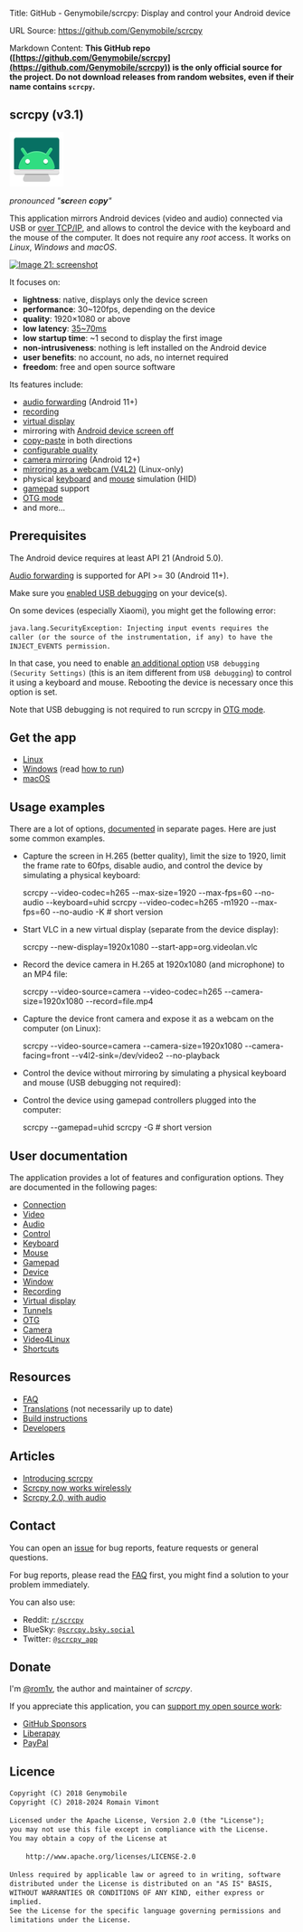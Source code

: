 Title: GitHub - Genymobile/scrcpy: Display and control your Android device

URL Source: https://github.com/Genymobile/scrcpy

Markdown Content:
**This GitHub repo ([https://github.com/Genymobile/scrcpy](https://github.com/Genymobile/scrcpy)) is the only official source for the project. Do not download releases from random websites, even if their name contains `scrcpy`.**

scrcpy (v3.1)
-------------

[](https://github.com/Genymobile/scrcpy#scrcpy-v31)

[![Image 20: scrcpy](https://github.com/Genymobile/scrcpy/raw/master/app/data/icon.svg)](https://github.com/Genymobile/scrcpy/blob/master/app/data/icon.svg)

_pronounced "**scr**een **c**o**py**"_

This application mirrors Android devices (video and audio) connected via USB or [over TCP/IP](https://github.com/Genymobile/scrcpy/blob/master/doc/connection.md#tcpip-wireless), and allows to control the device with the keyboard and the mouse of the computer. It does not require any _root_ access. It works on _Linux_, _Windows_ and _macOS_.

[![Image 21: screenshot](https://github.com/Genymobile/scrcpy/raw/master/assets/screenshot-debian-600.jpg)](https://github.com/Genymobile/scrcpy/blob/master/assets/screenshot-debian-600.jpg)

It focuses on:

*   **lightness**: native, displays only the device screen
*   **performance**: 30~120fps, depending on the device
*   **quality**: 1920×1080 or above
*   **low latency**: [35~70ms](https://github.com/Genymobile/scrcpy/pull/646)
*   **low startup time**: ~1 second to display the first image
*   **non-intrusiveness**: nothing is left installed on the Android device
*   **user benefits**: no account, no ads, no internet required
*   **freedom**: free and open source software

Its features include:

*   [audio forwarding](https://github.com/Genymobile/scrcpy/blob/master/doc/audio.md) (Android 11+)
*   [recording](https://github.com/Genymobile/scrcpy/blob/master/doc/recording.md)
*   [virtual display](https://github.com/Genymobile/scrcpy/blob/master/doc/virtual_display.md)
*   mirroring with [Android device screen off](https://github.com/Genymobile/scrcpy/blob/master/doc/device.md#turn-screen-off)
*   [copy-paste](https://github.com/Genymobile/scrcpy/blob/master/doc/control.md#copy-paste) in both directions
*   [configurable quality](https://github.com/Genymobile/scrcpy/blob/master/doc/video.md)
*   [camera mirroring](https://github.com/Genymobile/scrcpy/blob/master/doc/camera.md) (Android 12+)
*   [mirroring as a webcam (V4L2)](https://github.com/Genymobile/scrcpy/blob/master/doc/v4l2.md) (Linux-only)
*   physical [keyboard](https://github.com/Genymobile/scrcpy/blob/master/doc/keyboard.md#physical-keyboard-simulation) and [mouse](https://github.com/Genymobile/scrcpy/blob/master/doc/mouse.md#physical-mouse-simulation) simulation (HID)
*   [gamepad](https://github.com/Genymobile/scrcpy/blob/master/doc/gamepad.md) support
*   [OTG mode](https://github.com/Genymobile/scrcpy/blob/master/doc/otg.md)
*   and more…

Prerequisites
-------------

[](https://github.com/Genymobile/scrcpy#prerequisites)

The Android device requires at least API 21 (Android 5.0).

[Audio forwarding](https://github.com/Genymobile/scrcpy/blob/master/doc/audio.md) is supported for API \>\= 30 (Android 11+).

Make sure you [enabled USB debugging](https://developer.android.com/studio/debug/dev-options#enable) on your device(s).

On some devices (especially Xiaomi), you might get the following error:

```
java.lang.SecurityException: Injecting input events requires the caller (or the source of the instrumentation, if any) to have the INJECT_EVENTS permission.
```

In that case, you need to enable [an additional option](https://github.com/Genymobile/scrcpy/issues/70#issuecomment-373286323) `USB debugging (Security Settings)` (this is an item different from `USB debugging`) to control it using a keyboard and mouse. Rebooting the device is necessary once this option is set.

Note that USB debugging is not required to run scrcpy in [OTG mode](https://github.com/Genymobile/scrcpy/blob/master/doc/otg.md).

Get the app
-----------

[](https://github.com/Genymobile/scrcpy#get-the-app)

*   [Linux](https://github.com/Genymobile/scrcpy/blob/master/doc/linux.md)
*   [Windows](https://github.com/Genymobile/scrcpy/blob/master/doc/windows.md) (read [how to run](https://github.com/Genymobile/scrcpy/blob/master/doc/windows.md#run))
*   [macOS](https://github.com/Genymobile/scrcpy/blob/master/doc/macos.md)

Usage examples
--------------

[](https://github.com/Genymobile/scrcpy#usage-examples)

There are a lot of options, [documented](https://github.com/Genymobile/scrcpy#user-documentation) in separate pages. Here are just some common examples.

*   Capture the screen in H.265 (better quality), limit the size to 1920, limit the frame rate to 60fps, disable audio, and control the device by simulating a physical keyboard:
    
    scrcpy --video-codec=h265 --max-size=1920 --max-fps=60 --no-audio --keyboard=uhid
    scrcpy --video-codec=h265 -m1920 --max-fps=60 --no-audio -K  # short version
    
*   Start VLC in a new virtual display (separate from the device display):
    
    scrcpy --new-display=1920x1080 --start-app=org.videolan.vlc
    
*   Record the device camera in H.265 at 1920x1080 (and microphone) to an MP4 file:
    
    scrcpy --video-source=camera --video-codec=h265 --camera-size=1920x1080 --record=file.mp4
    
*   Capture the device front camera and expose it as a webcam on the computer (on Linux):
    
    scrcpy --video-source=camera --camera-size=1920x1080 --camera-facing=front --v4l2-sink=/dev/video2 --no-playback
    
*   Control the device without mirroring by simulating a physical keyboard and mouse (USB debugging not required):
    
*   Control the device using gamepad controllers plugged into the computer:
    
    scrcpy --gamepad=uhid
    scrcpy -G  # short version
    

User documentation
------------------

[](https://github.com/Genymobile/scrcpy#user-documentation)

The application provides a lot of features and configuration options. They are documented in the following pages:

*   [Connection](https://github.com/Genymobile/scrcpy/blob/master/doc/connection.md)
*   [Video](https://github.com/Genymobile/scrcpy/blob/master/doc/video.md)
*   [Audio](https://github.com/Genymobile/scrcpy/blob/master/doc/audio.md)
*   [Control](https://github.com/Genymobile/scrcpy/blob/master/doc/control.md)
*   [Keyboard](https://github.com/Genymobile/scrcpy/blob/master/doc/keyboard.md)
*   [Mouse](https://github.com/Genymobile/scrcpy/blob/master/doc/mouse.md)
*   [Gamepad](https://github.com/Genymobile/scrcpy/blob/master/doc/gamepad.md)
*   [Device](https://github.com/Genymobile/scrcpy/blob/master/doc/device.md)
*   [Window](https://github.com/Genymobile/scrcpy/blob/master/doc/window.md)
*   [Recording](https://github.com/Genymobile/scrcpy/blob/master/doc/recording.md)
*   [Virtual display](https://github.com/Genymobile/scrcpy/blob/master/doc/virtual_display.md)
*   [Tunnels](https://github.com/Genymobile/scrcpy/blob/master/doc/tunnels.md)
*   [OTG](https://github.com/Genymobile/scrcpy/blob/master/doc/otg.md)
*   [Camera](https://github.com/Genymobile/scrcpy/blob/master/doc/camera.md)
*   [Video4Linux](https://github.com/Genymobile/scrcpy/blob/master/doc/v4l2.md)
*   [Shortcuts](https://github.com/Genymobile/scrcpy/blob/master/doc/shortcuts.md)

Resources
---------

[](https://github.com/Genymobile/scrcpy#resources)

*   [FAQ](https://github.com/Genymobile/scrcpy/blob/master/FAQ.md)
*   [Translations](https://github.com/Genymobile/scrcpy/wiki) (not necessarily up to date)
*   [Build instructions](https://github.com/Genymobile/scrcpy/blob/master/doc/build.md)
*   [Developers](https://github.com/Genymobile/scrcpy/blob/master/doc/develop.md)

Articles
--------

[](https://github.com/Genymobile/scrcpy#articles)

*   [Introducing scrcpy](https://blog.rom1v.com/2018/03/introducing-scrcpy/)
*   [Scrcpy now works wirelessly](https://www.genymotion.com/blog/open-source-project-scrcpy-now-works-wirelessly/)
*   [Scrcpy 2.0, with audio](https://blog.rom1v.com/2023/03/scrcpy-2-0-with-audio/)

Contact
-------

[](https://github.com/Genymobile/scrcpy#contact)

You can open an [issue](https://github.com/Genymobile/scrcpy/issues) for bug reports, feature requests or general questions.

For bug reports, please read the [FAQ](https://github.com/Genymobile/scrcpy/blob/master/FAQ.md) first, you might find a solution to your problem immediately.

You can also use:

*   Reddit: [`r/scrcpy`](https://www.reddit.com/r/scrcpy)
*   BlueSky: [`@scrcpy.bsky.social`](https://bsky.app/profile/scrcpy.bsky.social)
*   Twitter: [`@scrcpy_app`](https://twitter.com/scrcpy_app)

Donate
------

[](https://github.com/Genymobile/scrcpy#donate)

I'm [@rom1v](https://github.com/rom1v), the author and maintainer of _scrcpy_.

If you appreciate this application, you can [support my open source work](https://blog.rom1v.com/about/#support-my-open-source-work):

*   [GitHub Sponsors](https://github.com/sponsors/rom1v)
*   [Liberapay](https://liberapay.com/rom1v/)
*   [PayPal](https://paypal.me/rom2v)

Licence
-------

[](https://github.com/Genymobile/scrcpy#licence)

```
Copyright (C) 2018 Genymobile
Copyright (C) 2018-2024 Romain Vimont

Licensed under the Apache License, Version 2.0 (the "License");
you may not use this file except in compliance with the License.
You may obtain a copy of the License at

    http://www.apache.org/licenses/LICENSE-2.0

Unless required by applicable law or agreed to in writing, software
distributed under the License is distributed on an "AS IS" BASIS,
WITHOUT WARRANTIES OR CONDITIONS OF ANY KIND, either express or implied.
See the License for the specific language governing permissions and
limitations under the License.
```
